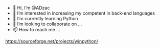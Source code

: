 - 👋 Hi, I’m @ADzac
- 👀 I’m interested in increasing my competent in back-end languages
- 🌱 I’m currently learning Python
- 💞️ I’m looking to collaborate on ...
- 📫 How to reach me ...

<!---
ADzac/ADzac is a ✨ special ✨ repository because its `README.md` (this file) appears on your GitHub profile.
You can click the Preview link to take a look at your changes.
--->
https://sourceforge.net/projects/winpython/
